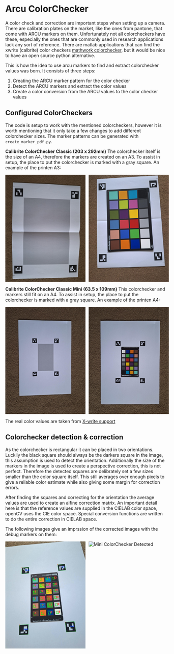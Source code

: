 # Arcu ColorChecker
A color check and correction are important steps when setting up a camera.
There are calibration plates on the market, like the ones from pantone, that come with ARCU markers on them.
Unfortunately not all colorcheckers have these, especially the ones that are commonly used in research applications lack any sort of reference. There are matlab applications that can find the xwrite (calbrite) color checkers [mathwork colorchecker](https://nl.mathworks.com/help/images/ref/colorchecker.html), but it would be nice to have an open source python alternative.

This is how the idea to use arcu markers to find and extract colorchecker values was born.
It consists of three steps:
1. Creating the ARCU marker pattern for the color checker
2. Detect the ARCU markers and extract the color values
3. Create a color conversion from the ARCU values to the color checker values

## Configured ColorCheckers
The code is setup to work with the mentioned colorcheckers, however it is worth mentioning that it only take a few changes to add different colorchecker sizes.
The marker patterns can be generated with `create_marker_pdf.py`.

**Calibrite ColorChecker Classic (203 x 292mm)**
The colorchecker itself is the size of an A4, therefore the markers are created on an A3.
To assist in setup, the place to put the colorchecker is marked with a gray square. An example of the printen A3:

<div style="display: flex; gap: 10px; align-items: flex-start;">
  <img src="images/normal_example.jpg" alt="Mini ColorChecker Example" style="width: 50%; max-width: 400px; height: auto;">
  <img src="example_imgs/color_checker%20(1).jpg" alt="Mini ColorChecker Detected" style="width: 50%; max-width: 400px; height: auto;">
</div>

**Calibrite ColorChecker Classic Mini (63.5 x 109mm)**
This colorchecker and markers still fit on an A4.
To assist in setup, the place to put the colorchecker is marked with a gray square. An example of the printen A4:

<div style="display: flex; gap: 10px; align-items: flex-start;">
  <img src="images/mini_example.jpg" alt="Mini ColorChecker Example" style="width: 50%; max-width: 400px; height: auto;">
  <img src="example_imgs/color_checker_mini%20(1).jpg" alt="Mini ColorChecker Detected" style="width: 50%; max-width: 400px; height: auto;">
</div>

The real color values are taken from [X-write support](https://www.xrite.com/service-support/new_color_specifications_for_colorchecker_sg_and_classic_charts)


## Colorchecker detection & correction
As the colorchecker is rectangular it can be placed in two orientations.
Luckily the black square should always be the darkers square in the image, this assumption is used to detect the orientation.
Additionally the size of the markers in the image is used to create a perspective correction, this is not perfect. Therefore the detected squares are delibrately set a few sizes smaller than the color square itself. This still averages over enough pixels to give a reliable color estimate while also giving some margin for correction errors.

After finding the squares and correcting for the orientation the average values are used to create an alfine correction matrix. An important detail here is that the reference values are supplied in the CIELAB color space, openCV uses the CIE color space. Special conversion functions are written to do the entire correction in CIELAB space. 

The following images give an imprssion of the corrected images with the debug markers on them:
<div style="display: flex; gap: 10px; align-items: flex-start;">
  <img src="images/example_mini_colorchecker.jpg" alt="Mini ColorChecker Example" style="width: 50%; max-width: 400px; height: auto;">
  <img src="images/example_colorchecker.jpgjpg" alt="Mini ColorChecker Detected" style="width: 50%; max-width: 400px; height: auto;">
</div>